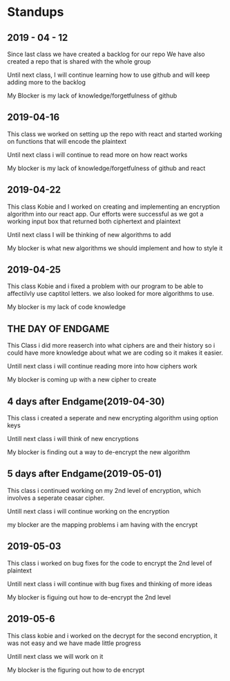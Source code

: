 # Standups

## 2019 - 04 - 12

Since last class we have created a backlog for our repo
We have also created a repo that is shared with the whole group

Until next class, I will continue learning how to use github and will keep adding more to the backlog

My Blocker is my lack of knowledge/forgetfulness of github


## 2019-04-16

This class we worked on setting up the repo with react and started working on functions that will encode the plaintext

Until next class i will continue to read more on how react works

My blocker is my lack of knowledge/forgetfulness of github and react

## 2019-04-22

This class Kobie and I worked on creating and implementing an encryption algorithm into our react app. Our efforts were successful as we got a working input box that returned both ciphertext and plaintext

Until next class I will be thinking of new algorithms to add

My blocker is what new algorithms we should implement and how to style it

## 2019-04-25

This class Kobie and i fixed a problem with our program to be able to affectilvly use captitol letters. we also looked for more algorithms to use.

My blocker is my lack of code knowledge

## THE DAY OF ENDGAME

This Class i did more reaserch into what ciphers are and their history so i could have more knowledge about what we are coding so it makes it easier.

Untill next class i will continue reading more into how ciphers work

My blocker is coming up with a new cipher to create

## 4 days after Endgame(2019-04-30)

This class i created a seperate and new encrypting algorithm using option keys

Untill next class i will think of new encryptions

My blocker is finding out a way to de-encrypt the new algorithm

## 5 days after Endgame(2019-05-01)

This class i continued working on my 2nd level of encryption, which involves a seperate ceasar cipher.

Untill next class i will continue working on the encryption

my blocker are the mapping problems i am having with the encrypt

## 2019-05-03

This class i worked on bug fixes for the code to encrypt the 2nd level of plaintext

Untill next class i will continue with bug fixes and thinking of more ideas

My blocker is figuing out how to de-encrypt the 2nd level


## 2019-05-6

This class kobie and i worked on the decrypt for the second encryption, it was not easy and we have made little progress

Untill next class we will work on it

My blocker is the figuring out how to de encrypt